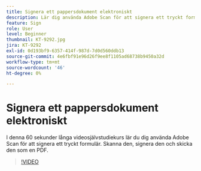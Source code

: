 ```yaml
---
title: Signera ett pappersdokument elektroniskt
description: Lär dig använda Adobe Scan för att signera ett tryckt formulär
feature: Sign
role: User
level: Beginner
thumbnail: KT-9292.jpg
jira: KT-9292
exl-id: 0d193bf9-6357-414f-987d-7d0d560ddb13
source-git-commit: 4e6fbf91e96d26f9ee8f1105ad68738b9450a32d
workflow-type: tm+mt
source-wordcount: '46'
ht-degree: 0%

---
```


# Signera ett pappersdokument elektroniskt

I denna 60 sekunder långa videosjälvstudiekurs lär du dig använda Adobe Scan för att signera ett tryckt formulär. Skanna den, signera den och skicka den som en PDF.

>[!VIDEO](https://video.tv.adobe.com/v/338331?quality=12&learn=on&hidetitle=true)
